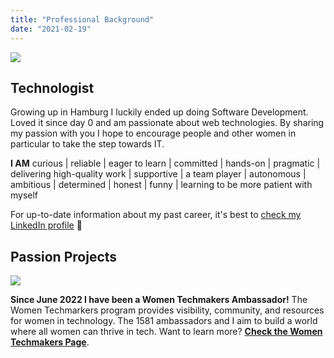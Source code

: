 ```yaml
---
title: "Professional Background"
date: "2021-02-19"
---
```


![](https://ellenschwartau.files.wordpress.com/2021/09/3dcb1d37-6c2d-41ea-88c1-5dd8f31765e5.jpg?w=1024)

## Technologist

Growing up in Hamburg I luckily ended up doing Software Development. Loved it since day 0 and am passionate about web technologies. By sharing my passion with you I hope to encourage people and other women in particular to take the step towards IT.

**I AM** curious | reliable | eager to learn | committed | hands-on | pragmatic | delivering high-quality work | supportive | a team player | autonomous | ambitious | determined | honest | funny | learning to be more patient with myself

For up-to-date information about my past career, it's best to [check my LinkedIn profile](https://www.linkedin.com/in/ellen-schwartau-b53aa5133/) 🤗

## Passion Projects

![](https://ellenschwartau.files.wordpress.com/2022/06/wtm-logo_horiz_rgb.png?w=1024)

**Since June 2022 I have been a Women Techmakers Ambassador!** The Women Techmarkers program provides visibility, community, and resources for women in technology. The 1581 ambassadors and I aim to build a world where all women can thrive in tech. Want to learn more? **[Check the Women Techmakers Page](https://developers.google.com/womentechmakers)**.
